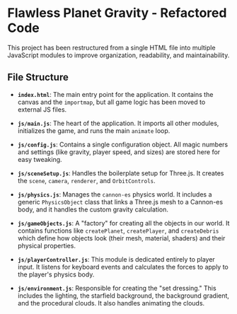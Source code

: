 # Flawless Planet Gravity - Refactored Code

This project has been restructured from a single HTML file into multiple JavaScript modules to improve organization, readability, and maintainability.

## File Structure

-   **`index.html`**: The main entry point for the application. It contains the canvas and the `importmap`, but all game logic has been moved to external JS files.

-   **`js/main.js`**: The heart of the application. It imports all other modules, initializes the game, and runs the main `animate` loop.

-   **`js/config.js`**: Contains a single configuration object. All magic numbers and settings (like gravity, player speed, and sizes) are stored here for easy tweaking.

-   **`js/sceneSetup.js`**: Handles the boilerplate setup for Three.js. It creates the `scene`, `camera`, `renderer`, and `OrbitControls`.

-   **`js/physics.js`**: Manages the `cannon-es` physics world. It includes a generic `PhysicsObject` class that links a Three.js mesh to a Cannon-es body, and it handles the custom gravity calculation.

-   **`js/gameObjects.js`**: A "factory" for creating all the objects in our world. It contains functions like `createPlanet`, `createPlayer`, and `createDebris` which define how objects look (their mesh, material, shaders) and their physical properties.

-   **`js/playerController.js`**: This module is dedicated entirely to player input. It listens for keyboard events and calculates the forces to apply to the player's physics body.

-   **`js/environment.js`**: Responsible for creating the "set dressing." This includes the lighting, the starfield background, the background gradient, and the procedural clouds. It also handles animating the clouds.